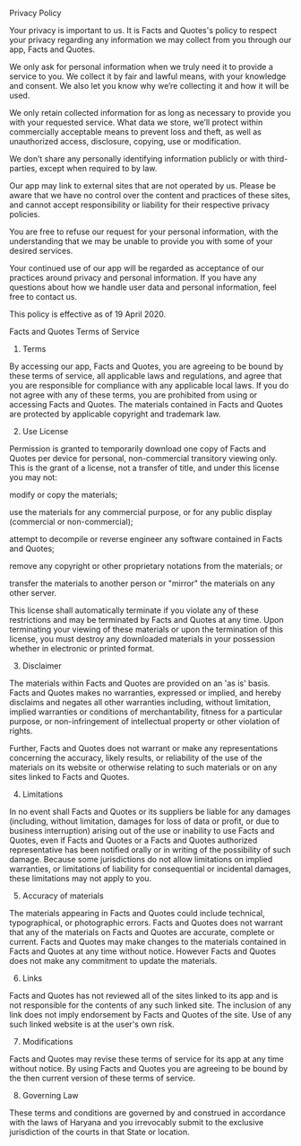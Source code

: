 Privacy Policy

Your privacy is important to us. It is Facts and Quotes's policy to respect your privacy regarding any information we may collect from you through our app, Facts and Quotes.

We only ask for personal information when we truly need it to provide a service to you. We collect it by fair and lawful means, with your knowledge and consent. We also let you know why we’re collecting it and how it will be used.

We only retain collected information for as long as necessary to provide you with your requested service. What data we store, we’ll protect within commercially acceptable means to prevent loss and theft, as well as unauthorized access, disclosure, copying, use or modification.

We don’t share any personally identifying information publicly or with third-parties, except when required to by law.

Our app may link to external sites that are not operated by us. Please be aware that we have no control over the content and practices of these sites, and cannot accept responsibility or liability for their respective privacy policies.

You are free to refuse our request for your personal information, with the understanding that we may be unable to provide you with some of your desired services.

Your continued use of our app will be regarded as acceptance of our practices around privacy and personal information. If you have any questions about how we handle user data and personal information, feel free to contact us.

This policy is effective as of 19 April 2020.







Facts and Quotes Terms of Service

1. Terms

By accessing our app, Facts and Quotes, you are agreeing to be bound by these terms of service, all applicable laws and regulations, and agree that you are responsible for compliance with any applicable local laws. If you do not agree with any of these terms, you are prohibited from using or accessing Facts and Quotes. The materials contained in Facts and Quotes are protected by applicable copyright and trademark law.



2. Use License





Permission is granted to temporarily download one copy of Facts and Quotes per device for personal, non-commercial transitory viewing only. This is the grant of a license, not a transfer of title, and under this license you may not:



modify or copy the materials;

use the materials for any commercial purpose, or for any public display (commercial or non-commercial);

attempt to decompile or reverse engineer any software contained in Facts and Quotes;

remove any copyright or other proprietary notations from the materials; or

transfer the materials to another person or "mirror" the materials on any other server.





This license shall automatically terminate if you violate any of these restrictions and may be terminated by Facts and Quotes at any time. Upon terminating your viewing of these materials or upon the termination of this license, you must destroy any downloaded materials in your possession whether in electronic or printed format.



3. Disclaimer



The materials within Facts and Quotes are provided on an 'as is' basis. Facts and Quotes makes no warranties, expressed or implied, and hereby disclaims and negates all other warranties including, without limitation, implied warranties or conditions of merchantability, fitness for a particular purpose, or non-infringement of intellectual property or other violation of rights.

Further, Facts and Quotes does not warrant or make any representations concerning the accuracy, likely results, or reliability of the use of the materials on its website or otherwise relating to such materials or on any sites linked to Facts and Quotes.



4. Limitations

In no event shall Facts and Quotes or its suppliers be liable for any damages (including, without limitation, damages for loss of data or profit, or due to business interruption) arising out of the use or inability to use Facts and Quotes, even if Facts and Quotes or a Facts and Quotes authorized representative has been notified orally or in writing of the possibility of such damage. Because some jurisdictions do not allow limitations on implied warranties, or limitations of liability for consequential or incidental damages, these limitations may not apply to you.



5. Accuracy of materials

The materials appearing in Facts and Quotes could include technical, typographical, or photographic errors. Facts and Quotes does not warrant that any of the materials on Facts and Quotes are accurate, complete or current. Facts and Quotes may make changes to the materials contained in Facts and Quotes at any time without notice. However Facts and Quotes does not make any commitment to update the materials.



6. Links

Facts and Quotes has not reviewed all of the sites linked to its app and is not responsible for the contents of any such linked site. The inclusion of any link does not imply endorsement by Facts and Quotes of the site. Use of any such linked website is at the user's own risk.



7. Modifications

Facts and Quotes may revise these terms of service for its app at any time without notice. By using Facts and Quotes you are agreeing to be bound by the then current version of these terms of service.



8. Governing Law

These terms and conditions are governed by and construed in accordance with the laws of Haryana and you irrevocably submit to the exclusive jurisdiction of the courts in that State or location.
